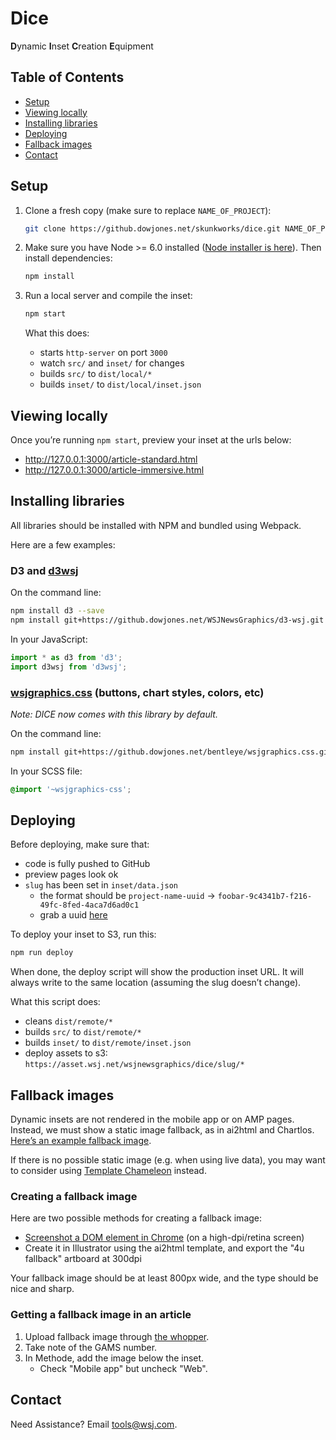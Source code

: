 # Dice

**D**ynamic **I**nset **C**reation **E**quipment

## Table of Contents
* [Setup](#setup)
* [Viewing locally](#viewing-locally)
* [Installing libraries](#installing-libraries)
* [Deploying](#deploying)
* [Fallback images](#fallback-images)
* [Contact](#contact)

## Setup

1. Clone a fresh copy (make sure to replace `NAME_OF_PROJECT`):

    ```sh
    git clone https://github.dowjones.net/skunkworks/dice.git NAME_OF_PROJECT
    ```

2. Make sure you have Node >= 6.0 installed ([Node installer is here](https://nodejs.org/)). Then install dependencies:

    ```sh
    npm install
    ```

3. Run a local server and compile the inset:

    ```sh
    npm start
    ```

    What this does:

    - starts `http-server` on port `3000`
    - watch `src/` and `inset/` for changes
    - builds `src/` to `dist/local/*`
    - builds `inset/` to `dist/local/inset.json`

## Viewing locally

Once you’re running `npm start`, preview your inset at the urls below:

- http://127.0.0.1:3000/article-standard.html
- http://127.0.0.1:3000/article-immersive.html

## Installing libraries

All libraries should be installed with NPM and bundled using Webpack.

Here are a few examples:

### D3 and [d3wsj](https://github.dowjones.net/WSJNewsGraphics/d3wsj/)

On the command line:

```bash
npm install d3 --save
npm install git+https://github.dowjones.net/WSJNewsGraphics/d3-wsj.git --save
```

In your JavaScript:

```js
import * as d3 from 'd3';
import d3wsj from 'd3wsj';
```

### [wsjgraphics.css](https://github.dowjones.net/bentleye/wsjgraphics.css/) (buttons, chart styles, colors, etc)

_Note: DICE now comes with this library by default._

On the command line:

```bash
npm install git+https://github.dowjones.net/bentleye/wsjgraphics.css.git --save
```

In your SCSS file:

```scss
@import '~wsjgraphics-css';
```

## Deploying

Before deploying, make sure that:

- code is fully pushed to GitHub
- preview pages look ok
- `slug` has been set in `inset/data.json`
  - the format should be `project-name-uuid` -> `foobar-9c4341b7-f216-49fc-8fed-4aca7d6ad0c1`
  - grab a uuid [here](https://www.uuidgenerator.net/)

To deploy your inset to S3, run this:

```sh
npm run deploy
```

When done, the deploy script will show the production inset URL. It will always write to the same location (assuming the slug doesn’t change).

What this script does:

- cleans `dist/remote/*`
- builds `src/` to `dist/remote/*`
- builds `inset/` to `dist/remote/inset.json`
- deploy assets to s3: `https://asset.wsj.net/wsjnewsgraphics/dice/slug/*`

## Fallback images

Dynamic insets are not rendered in the mobile app or on AMP pages. Instead, we must show a static image fallback, as in ai2html and Chartlos. [Here’s an example fallback image](https://si.wsj.net/public/resources/images/OG-BC775_201701_4U_20180131192818.png).

If there is no possible static image (e.g. when using live data), you may want to consider using [Template Chameleon](https://github.dowjones.net/skunkworks/template-chameleon) instead.

### Creating a fallback image

Here are two possible methods for creating a fallback image:

- [Screenshot a DOM element in Chrome](https://developers.google.com/web/updates/2017/08/devtools-release-notes#node-screenshots) (on a high-dpi/retina screen)
- Create it in Illustrator using the ai2html template, and export the "4u fallback" artboard at 300dpi

Your fallback image should be at least 800px wide, and the type should be nice and sharp.

### Getting a fallback image in an article

1. Upload fallback image through [the whopper](http://graphicsdev.dowjones.net/tools/whopper/uploader).
2. Take note of the GAMS number.
3. In Methode, add the image below the inset.
    - Check "Mobile app" but uncheck "Web".

## Contact

Need Assistance? Email [tools@wsj.com](mailto:tools@wsj.com).
